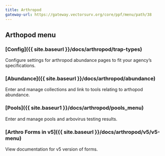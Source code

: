 ```yaml
---
title: Arthropod
gateway-url: https://gateway.vectorsurv.org/core/ppf/menu/path/38
---
```


## Arthopod menu

### [Config]({{ site.baseurl }}/docs/arthropod/trap-types)

Configure settings for arthropod abundance pages to fit your agency’s specifications.

### [Abundance]({{ site.baseurl }}/docs/arthropod/abundance)

Enter and manage collections and link to tools relating to arthopod abundance.

### [Pools]({{ site.baseur1 }}/docs/arthropod/pools_menu)

Enter and manage pools and arbovirus testing results.

### [Arthro Forms in v5]({{ site.baseurl }}/docs/arthropod/v5/v5-menu)

View documentation for v5 version of forms.
